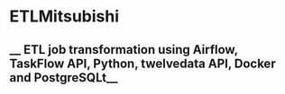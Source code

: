 # ETLMitsubishi
## __ ETL job transformation using Airflow, TaskFlow API, Python, twelvedata API, Docker and PostgreSQLt__ 




